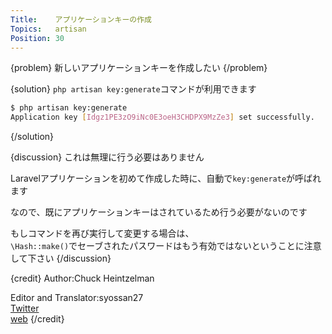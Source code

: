 ```yaml
---
Title:    アプリケーションキーの作成
Topics:   artisan
Position: 30
---
```


{problem}
新しいアプリケーションキーを作成したい
{/problem}

{solution}
`php artisan key:generate`コマンドが利用できます

```bash
$ php artisan key:generate
Application key [Idgz1PE3zO9iNc0E3oeH3CHDPX9MzZe3] set successfully.
```
{/solution}

{discussion}
これは無理に行う必要はありません

Laravelアプリケーションを初めて作成した時に、自動で`key:generate`が呼ばれます

なので、既にアプリケーションキーはされているため行う必要がないのです

もしコマンドを再び実行して変更する場合は、  
`\Hash::make()`でセーブされたパスワードはもう有効ではないということに注意して下さい
{/discussion}

{credit}
Author:Chuck Heintzelman

Editor and Translator:syossan27  
[Twitter](https://twitter.com/syossan27)  
[web](http://syossan.hateblo.jp)
{/credit}

